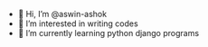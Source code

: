- 👋 Hi, I’m @aswin-ashok
- 👀 I’m interested in writing codes
- 🌱 I’m currently learning python django programs

<!---
aswin-ashok/aswin-ashok is a ✨ special ✨ repository because its `README.md` (this file) appears on your GitHub profile.
You can click the Preview link to take a look at your changes.
--->
